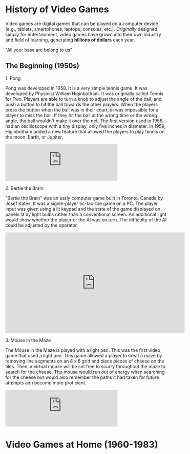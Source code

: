 <html>
<body>
  <h1> History of Video Games</h1>
    <p>Video games are digital games that can be played on a computer device (e.g., tablets, smartphones, laptops, consoles, etc.). <em>Originally</em> designed simply for entertainment, video games have grown into their own industry and field of learning, generating <strong>billions of dollars</strong> each year.</p>
      <p>"All your base are belong to us"</p>
  <div id="introduction">
    <h2>The Beginning (1950s)</h2>
    <p>1. Pong</p>
      <p>  Pong was developed in 1958. It is a very simple tennis game. It was developed by Physicist William Higinbotham. It was originally called Tennis for Two. Players are able to turn a knob to adjust the angle of the ball, and push a button to hit the ball towards the other players. When the players press the button when the ball was in their court, in was impossible for a player to miss the ball. If they hit the ball at the wrong time or the wrong angle, the ball wouldn't make it over the net. The first version used in 1958, had an oscilloscope with a tiny display, only five inches in diameter. In 1959, Higinbotham added a new feature that allowed the players to play tennis on the moon, Earth, or Jupiter. 
        <p><iframe width="350" height="115" src="https://www.youtube.com/embed/6PG2mdU_i8k?start=1" frameborder="0" allow="accelerometer; autoplay; encrypted-media; gyroscope; picture-in-picture" allowfullscreen></iframe></p>
   <p>2. Bertie the Brain
     <p>"Bertie the Brain" was an early computer game built in Toronto, Canada by Josef Kates. It was a signle-player tic-tac-toe game on a PC. The player input was given using a lit keypad and the state of the game displayed on panels lit by light bulbs rather than a conventional screen. An additional light would show whether the player or the AI was on turn. The difficulty of the AI could be adjusted by the operator. </p2>
       <p><iframe width="560" height="315" src="https://www.youtube.com/embed/U2Jtz2veWlE" frameborder="0" allow="accelerometer; autoplay; encrypted-media; gyroscope; picture-in-picture" allowfullscreen></iframe></p>
   <p>3. Mouse in the Maze
      <p>The Mouse in the Maze is played with a light pen. This was the first video game that used a light pen. This game allowed a player to creat a maze by removing line segments on an 8 x 8 grid and place pieces of cheese on the tiles. Then, a virtual mouse will be set free to scurry throughout the maze to search for the cheese. The mouse would run out of energy when searching for the cheese but would also remember the paths it had taken for future attempts adn become more proficient.</p>
        <p><iframe width="350" height="115" src="https://www.youtube.com/embed/nEZYM3v3ALw" frameborder="0" allow="accelerometer; autoplay; encrypted-media; gyroscope; picture-in-picture" allowfullscreen></iframe></p>
<div id="introduction">
  <h1> Video Games at Home (1960-1983) </h1>
    <p> 
